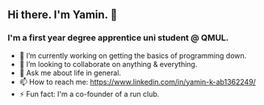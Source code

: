 ## Hi there. I'm Yamin. 👋
### I'm a first year degree apprentice uni student @ QMUL.


- 🔭 I’m currently working on getting the basics of programming down.
- 👯 I’m looking to collaborate on anything & everything.
- 💬 Ask me about life in general.
- 📫 How to reach me: https://www.linkedin.com/in/yamin-k-ab1362249/
- ⚡ Fun fact: I'm a co-founder of a run club.

